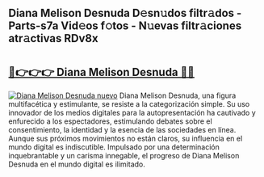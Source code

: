 ## Diana Melison Desnuda D𝚎sn𝚞dos filtr𝚊dos - Parts-s7a Vid𝚎os f𝚘tos - N𝚞evas filtr𝚊ciones atr𝚊ctivas RDv8x

# <h2><a href="http://mbby7p.tromn.icu/?c=Diana+Melison+Desnuda">🔗👉👉👉 Diana Melison Desnuda 🔗🔗</a></h2>

[![Diana Melison Desnuda nuevo](https://i.imgur.com/pEAQMta.gif)](http://mbby7p.tromn.icu/?c=Diana+Melison+Desnuda)
Diana Melison Desnuda, una figura multifacética y estimulante, se resiste a la categorización simple. Su uso innovador de los medios digitales para la autopresentación ha cautivado y enfurecido a los espectadores, estimulando debates sobre el consentimiento, la identidad y la esencia de las sociedades en línea. Aunque sus próximos movimientos no están claros, su influencia en el mundo digital es indiscutible. Impulsado por una determinación inquebrantable y un carisma innegable, el progreso de Diana Melison Desnuda en el mundo digital es ilimitado.
